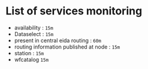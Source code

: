 # List of services monitoring

- availability : `15m`
- Dataselect : `15m`
- present in central eida routing : `60m`
- routing information published at node : `15m`
- station : `15m`
- wfcatalog `15m`